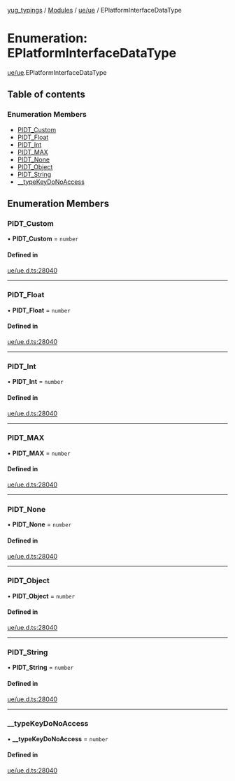 [yug_typings](../README.md) / [Modules](../modules.md) / [ue/ue](../modules/ue_ue.md) / EPlatformInterfaceDataType

# Enumeration: EPlatformInterfaceDataType

[ue/ue](../modules/ue_ue.md).EPlatformInterfaceDataType

## Table of contents

### Enumeration Members

- [PIDT\_Custom](ue_ue.EPlatformInterfaceDataType.md#pidt_custom)
- [PIDT\_Float](ue_ue.EPlatformInterfaceDataType.md#pidt_float)
- [PIDT\_Int](ue_ue.EPlatformInterfaceDataType.md#pidt_int)
- [PIDT\_MAX](ue_ue.EPlatformInterfaceDataType.md#pidt_max)
- [PIDT\_None](ue_ue.EPlatformInterfaceDataType.md#pidt_none)
- [PIDT\_Object](ue_ue.EPlatformInterfaceDataType.md#pidt_object)
- [PIDT\_String](ue_ue.EPlatformInterfaceDataType.md#pidt_string)
- [\_\_typeKeyDoNoAccess](ue_ue.EPlatformInterfaceDataType.md#__typekeydonoaccess)

## Enumeration Members

### PIDT\_Custom

• **PIDT\_Custom** = `number`

#### Defined in

[ue/ue.d.ts:28040](https://github.com/YugMetaverse/yug_typings/blob/25cad34/ue/ue.d.ts#L28040)

___

### PIDT\_Float

• **PIDT\_Float** = `number`

#### Defined in

[ue/ue.d.ts:28040](https://github.com/YugMetaverse/yug_typings/blob/25cad34/ue/ue.d.ts#L28040)

___

### PIDT\_Int

• **PIDT\_Int** = `number`

#### Defined in

[ue/ue.d.ts:28040](https://github.com/YugMetaverse/yug_typings/blob/25cad34/ue/ue.d.ts#L28040)

___

### PIDT\_MAX

• **PIDT\_MAX** = `number`

#### Defined in

[ue/ue.d.ts:28040](https://github.com/YugMetaverse/yug_typings/blob/25cad34/ue/ue.d.ts#L28040)

___

### PIDT\_None

• **PIDT\_None** = `number`

#### Defined in

[ue/ue.d.ts:28040](https://github.com/YugMetaverse/yug_typings/blob/25cad34/ue/ue.d.ts#L28040)

___

### PIDT\_Object

• **PIDT\_Object** = `number`

#### Defined in

[ue/ue.d.ts:28040](https://github.com/YugMetaverse/yug_typings/blob/25cad34/ue/ue.d.ts#L28040)

___

### PIDT\_String

• **PIDT\_String** = `number`

#### Defined in

[ue/ue.d.ts:28040](https://github.com/YugMetaverse/yug_typings/blob/25cad34/ue/ue.d.ts#L28040)

___

### \_\_typeKeyDoNoAccess

• **\_\_typeKeyDoNoAccess** = `number`

#### Defined in

[ue/ue.d.ts:28040](https://github.com/YugMetaverse/yug_typings/blob/25cad34/ue/ue.d.ts#L28040)
